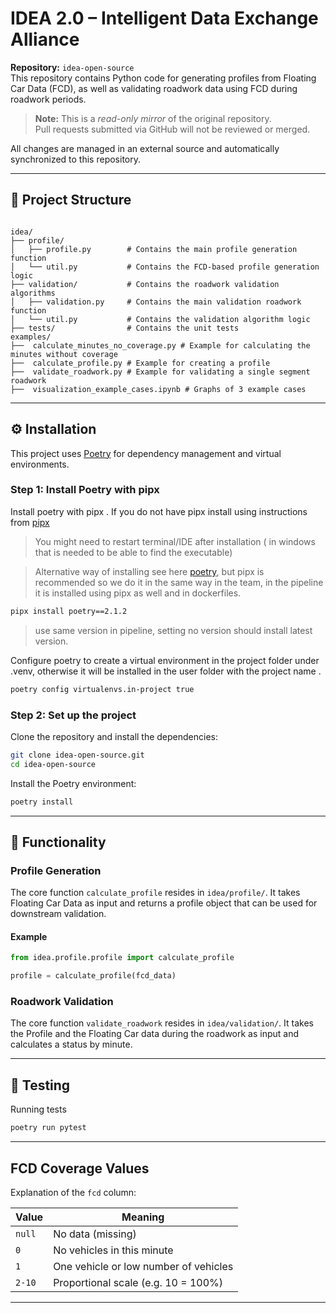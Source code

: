 # IDEA 2.0 – Intelligent Data Exchange Alliance

**Repository:** `idea-open-source`  
This repository contains Python code for generating profiles from Floating Car Data (FCD),
as well as validating roadwork data using FCD during roadwork periods.


> **Note:** This is a _read-only mirror_ of the original repository.  
> Pull requests submitted via GitHub will not be reviewed or merged.

All changes are managed in an external source and automatically synchronized to this repository.  

---

## 📁 Project Structure

```

idea/
├── profile/       
│   ├── profile.py        # Contains the main profile generation function
│   └── util.py           # Contains the FCD-based profile generation logic
├── validation/           # Contains the roadwork validation algorithms
│   ├── validation.py     # Contains the main validation roadwork function
│   └── util.py           # Contains the validation algorithm logic
├── tests/                # Contains the unit tests
examples/
├──  calculate_minutes_no_coverage.py # Example for calculating the minutes without coverage
├──  calculate_profile.py # Example for creating a profile
├──  validate_roadwork.py # Example for validating a single segment roadwork
├──  visualization_example_cases.ipynb # Graphs of 3 example cases
```

---

## ⚙️ Installation

This project uses [Poetry](https://python-poetry.org/) for dependency management and virtual environments.

### Step 1: Install Poetry with pipx

Install poetry with pipx .  If you do not have pipx install using instructions from [pipx](https://pipxproject.github.io/pipx/installation/)

> You might need to restart terminal/IDE after installation ( in windows that is needed to be able to find the executable)

> Alternative way of installing see here [poetry](https://python-poetry.org/docs/), but pipx is recommended so we do it in the same way in the team, in the pipeline it is installed using pipx as well and in dockerfiles.

```bash
pipx install poetry==2.1.2
```

> use same version in pipeline, setting no version should install latest version.

Configure poetry to create a virtual environment in the project folder under .venv, otherwise it will be installed in the user folder with the project name .

```bash
poetry config virtualenvs.in-project true  
```

### Step 2: Set up the project

Clone the repository and install the dependencies:

```bash
git clone idea-open-source.git
cd idea-open-source
```
Install the Poetry environment:
```bash
poetry install
```
---
## 🧠 Functionality

### Profile Generation

The core function `calculate_profile` resides in `idea/profile/`. It takes Floating Car Data as input and returns a profile object that can be used for downstream validation.

#### Example

```python
from idea.profile.profile import calculate_profile

profile = calculate_profile(fcd_data)
```

### Roadwork Validation

The core function `validate_roadwork` resides in `idea/validation/`. It takes the Profile and the Floating Car data during the roadwork as input and calculates a status by minute.

---

## 🧪 Testing

Running tests

```bash
poetry run pytest
```

---

## FCD Coverage Values

Explanation of the `fcd` column:

| Value   | Meaning                               |
|---------|---------------------------------------|
| `null`  | No data (missing)                     |
| `0`     | No vehicles in this minute            |
| `1`     | One vehicle or low number of vehicles |
| `2-10`  | Proportional scale (e.g. 10 = 100%)   |
---
